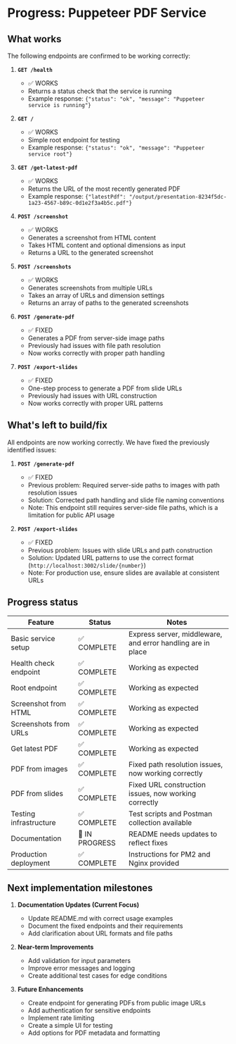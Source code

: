 # Progress: Puppeteer PDF Service

## What works

The following endpoints are confirmed to be working correctly:

1. **`GET /health`**
   - ✅ WORKS
   - Returns a status check that the service is running
   - Example response: `{"status": "ok", "message": "Puppeteer service is running"}`

2. **`GET /`**
   - ✅ WORKS
   - Simple root endpoint for testing
   - Example response: `{"status": "ok", "message": "Puppeteer service root"}`
   
3. **`GET /get-latest-pdf`**
   - ✅ WORKS
   - Returns the URL of the most recently generated PDF
   - Example response: `{"latestPdf": "/output/presentation-8234f5dc-1a23-4567-b89c-0d1e2f3a4b5c.pdf"}`

4. **`POST /screenshot`**
   - ✅ WORKS
   - Generates a screenshot from HTML content
   - Takes HTML content and optional dimensions as input
   - Returns a URL to the generated screenshot

5. **`POST /screenshots`**
   - ✅ WORKS
   - Generates screenshots from multiple URLs
   - Takes an array of URLs and dimension settings
   - Returns an array of paths to the generated screenshots

6. **`POST /generate-pdf`**
   - ✅ FIXED
   - Generates a PDF from server-side image paths
   - Previously had issues with file path resolution
   - Now works correctly with proper path handling

7. **`POST /export-slides`**
   - ✅ FIXED
   - One-step process to generate a PDF from slide URLs
   - Previously had issues with URL construction
   - Now works correctly with proper URL patterns

## What's left to build/fix

All endpoints are now working correctly. We have fixed the previously identified issues:

1. **`POST /generate-pdf`**
   - ✅ FIXED
   - Previous problem: Required server-side paths to images with path resolution issues
   - Solution: Corrected path handling and slide file naming conventions
   - Note: This endpoint still requires server-side file paths, which is a limitation for public API usage

2. **`POST /export-slides`**
   - ✅ FIXED
   - Previous problem: Issues with slide URLs and path construction
   - Solution: Updated URL patterns to use the correct format (`http://localhost:3002/slide/{number}`)
   - Note: For production use, ensure slides are available at consistent URLs

## Progress status

| Feature | Status | Notes |
|---------|--------|-------|
| Basic service setup | ✅ COMPLETE | Express server, middleware, and error handling are in place |
| Health check endpoint | ✅ COMPLETE | Working as expected |
| Root endpoint | ✅ COMPLETE | Working as expected |
| Screenshot from HTML | ✅ COMPLETE | Working as expected |
| Screenshots from URLs | ✅ COMPLETE | Working as expected |
| Get latest PDF | ✅ COMPLETE | Working as expected |
| PDF from images | ✅ COMPLETE | Fixed path resolution issues, now working correctly |
| PDF from slides | ✅ COMPLETE | Fixed URL construction issues, now working correctly |
| Testing infrastructure | ✅ COMPLETE | Test scripts and Postman collection available |
| Documentation | 🔄 IN PROGRESS | README needs updates to reflect fixes |
| Production deployment | ✅ COMPLETE | Instructions for PM2 and Nginx provided |

## Next implementation milestones

1. **Documentation Updates (Current Focus)**
   - Update README.md with correct usage examples
   - Document the fixed endpoints and their requirements
   - Add clarification about URL formats and file paths

2. **Near-term Improvements**
   - Add validation for input parameters
   - Improve error messages and logging
   - Create additional test cases for edge conditions

3. **Future Enhancements**
   - Create endpoint for generating PDFs from public image URLs
   - Add authentication for sensitive endpoints
   - Implement rate limiting
   - Create a simple UI for testing
   - Add options for PDF metadata and formatting
